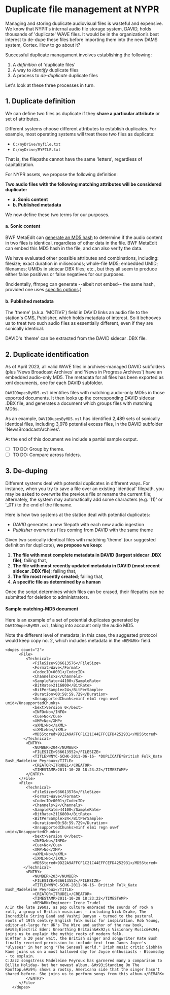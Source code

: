 # Duplicate file management at NYPR
Managing and storing duplicate audiovisual files is wasteful and expensive. We know that NYPR's internal audio file storage system, DAVID, holds thousands of 'duplicate' WAVE files. It would be in the organization’s best interest to de-dupe these files before importing them into the new DAMS system, Cortex. How to go about it?

Successful duplicate managament involves establishing the following:
1. A _definition_ of 'duplicate files'
2. A way to _identify_ duplicate files
3. A process to _de-duplicate_ duplicate files

Let's look at these three processes in turn.

## 1. Duplicate definition

We can define two files as duplicate if they **share a particular attribute** or set of attributes. 

Different systems choose different attributes to establish duplicates. For example, most operating systems will treat these two files as duplicate:
* ```C:/myDrive/myfile.txt```
* ```C:/myDrive/MYFILE.txt```

That is, the filepaths cannot have the same 'letters', regardless of capitalization.

For NYPR assets, we propose the following definition: 

**Two audio files with the following matching attributes will be considered duplicate:**
   * **a. Sonic content**
   * **b. Published metadata**

We now define these two terms for our purposes.

#### a. Sonic content
BWF MetaEdit can [generate an MD5 hash](https://mediaarea.net/BWFMetaEdit/md5) to determine if the audio content in two files is identical, regardless of other data in the file. BWF MetaEdit can embed this MD5 hash in the file, and can also verify the data.

We have evaluated other possible attributes and combinations, including: filesize; exact duration in miliseconds; whole-file MD5; embedded UMID; filenames; UMIDs in sidecar DBX files; etc., but they all seem to produce either false positives or false negatives for our purposes.

(Incidentally, ffmpeg can generate --albeit not embed-- the same hash, provided one uses [specific options](https://superuser.com/questions/1044413/audio-md5-checksum-with-ffmpeg).)

#### b. Published metadata
The 'theme' (a.k.a. 'MOTIVE') field in DAVID links an audio file to the station's CMS, Publisher, which holds metadata of interest. So it behooves us to treat two such audio files as essentially different, even if they are sonically identical.

DAVID's 'theme' can be extracted from the DAVID sidecar .DBX file.

## 2. Duplicate identification
As of April 2023, all valid WAVE files in archives-managed DAVID subfolders (plus 'News Broadcast Archives' and 'News in Progress Archives') have an embedded audio-only MD5. The metadata for all files has been exported as xml documents, one for each DAVID subfolder.

```DAVIDDupesByMD5.xsl``` identifies files with matching audio-only MD5s in those exported documents. It then looks up the corresponding DAVID sidecar .DBX file, and generates a document which groups files with matching MD5s.

As an example, ```DAVIDDupesByMD5.xsl``` has identified 2,489 sets of sonically identical files, including 3,978 potential excess files, in the DAVID subfolder 'NewsBroadcastArchives'.

At the end of this document we include a partial sample output.

- [ ] TO DO: Group by theme. 
- [ ] TO DO: Compare across folders.

## 3. De-duping
Different systems deal with potential duplicates in different ways. For instance, when you try to save a file over an existing 'identical' filepath, you may be asked to overwrite the previous file or rename the current file; alternately, the system may automatically add some characters (e.g. '(1)' or '\_01') to the end of the filename.

Here is how two systems at the station deal with potential duplicates:

- _DAVID_ generates a new filepath with each new audio ingestion
- _Publisher_ overwrites files coming from DAVID with the same theme

Given two sonically identical files with matching 'theme' (our suggested definition for duplicate), **we propose we keep:**

1. **The file with most complete metadata in DAVID (largest sidecar .DBX file)**; failing that, 
2. **The file with most recently updated metadata in DAVID (most recent sidecar .DBX file)**; failing that,
3. **The file most recently created**; failing that,
4. **A specific file as determined by a human**

Once the script determines which files can be erased, their filepaths can be submitted for deletion to administrators.

#### Sample matching-MD5 document

Here is an example of a set of potential duplicates generated by ```DAVIDDupesByMD5.xsl```, taking into account only the audio MD5. 

Note the different level of metadata; in this case, the suggested protocol would keep copy no. 2, which includes metadata in the ```<REMARK>``` field.
```
<dupes count="2">
      <File>
         <Technical>
            <FileSize>936613576</FileSize>
            <Format>Wave</Format>
            <CodecID>0001</CodecID>
            <Channels>2</Channels>
            <SampleRate>44100</SampleRate>
            <BitRate>2116800</BitRate>
            <BitPerSample>24</BitPerSample>
            <Duration>00:58:59.729</Duration>
            <UnsupportedChunks>minf elm1 regn ovwf umid</UnsupportedChunks>
            <bext>Version 0</bext>
            <INFO>No</INFO>
            <Cue>No</Cue>
            <XMP>No</XMP>
            <aXML>No</aXML>
            <iXML>No</iXML>
            <MD5Stored>9D22A9AFFCF1C21C44EFFCEFD4252931</MD5Stored>
        </Technical>
         <ENTRY>
            <NUMBER>204</NUMBER>
            <FILESIZE>936613552</FILESIZE>
            <TITLE>WNYC-SCHK-2011-06-16- *DUPLICATE*British Folk_Kate Bush_Madeleine Peyroux</TITLE>
            <CREATOR>ITRUDEL</CREATOR>
            <TIMESTAMP>2011-10-28 18:23:22</TIMESTAMP>
         </ENTRY>
      </File>
      <File>
         <Technical>
            <FileSize>936613576</FileSize>
            <Format>Wave</Format>
            <CodecID>0001</CodecID>
            <Channels>2</Channels>
            <SampleRate>44100</SampleRate>
            <BitRate>2116800</BitRate>
            <BitPerSample>24</BitPerSample>
            <Duration>00:58:59.729</Duration>
            <UnsupportedChunks>minf elm1 regn ovwf umid</UnsupportedChunks>
            <bext>Version 0</bext>
            <INFO>No</INFO>
            <Cue>No</Cue>
            <XMP>No</XMP>
            <aXML>No</aXML>
            <iXML>No</iXML>
            <MD5Stored>9D22A9AFFCF1C21C44EFFCEFD4252931</MD5Stored>
        </Technical>
         <ENTRY>
            <NUMBER>203</NUMBER>
            <FILESIZE>936613552</FILESIZE>
            <TITLE>WNYC-SCHK-2011-06-16- British Folk_Kate Bush_Madeleine Peyroux</TITLE>
            <CREATOR>ITRUDEL</CREATOR>
            <TIMESTAMP>2011-10-28 18:23:22</TIMESTAMP>
            <REMARK>Engineer: Irene Trudel
A:In the late 1960s, as pop culture embraced the sounds of rock n roll, a group of British musicians - including Nick Drake, The Incredible String Band and Vashti Bunyan - turned to the pastoral roots of 19th century English folk music for inspiration. Rob Young, editor-at-large for UK's The Wire and author of the new book, &#x93;Electric Eden: Unearthing Britain&#x92;s Visionary Music&#x94; joins us to explain the mythic roots of modern folk.
B:After a 20 year wait, the British singer and songwriter Kate Bush finally received permission to include text from James Joyce's "Ulysses" in her song "The Sensual World." Irish music critic Siobhán Kane joins us on a most hallowed day for Joyce enthusiasts - Bloomsday - to explain.
C:Jazz songstress Madeleine Peyroux has garnered many a comparison to Billie Holiday- but her newest album, &#x93;Standing On The Rooftop,&#x94; shows a rootsy, Americana side that the singer hasn't shared before. She joins us to perform songs from this album.</REMARK>
         </ENTRY>
      </File>
   </dupes>
```
